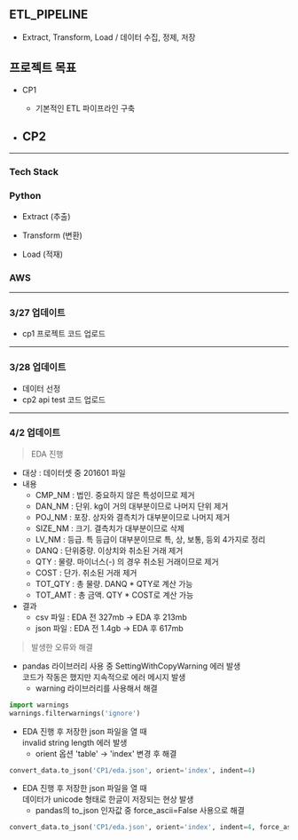 ## ETL_PIPELINE

- Extract, Transform, Load / 데이터 수집, 정제, 저장

## 프로젝트 목표

- CP1
    - 기본적인 ETL 파이프라인 구축

- CP2
    - 

---

### Tech Stack

### Python

- Extract (추출)


- Transform (변환)


- Load (적재)

### AWS

---

### 3/27 업데이트

- cp1 프로젝트 코드 업로드

---

### 3/28 업데이트

- 데이터 선정
- cp2 api test 코드 업로드

---

### 4/2 업데이트

> EDA 진행
- 대상 : 데이터셋 중 201601 파일
- 내용
    - CMP_NM : 법인. 중요하지 않은 특성이므로 제거
    - DAN_NM : 단위. kg이 거의 대부분이므로 나머지 단위 제거
    - POJ_NM : 포장. 상자와 결측치가 대부분이므로 나머지 제거        
    - SIZE_NM : 크기. 결측치가 대부분이므로 삭제
    - LV_NM : 등급. 특 등급이 대부분이므로 특, 상, 보통, 등외 4가지로 정리
    - DANQ : 단위중량. 이상치와 취소된 거래 제거
    - QTY : 물량. 마이너스(-) 의 경우 취소된 거래이므로 제거
    - COST : 단가. 취소된 거래 제거
    - TOT_QTY : 총 물량. DANQ * QTY로 계산 가능
    - TOT_AMT : 총 금액. QTY * COST로 계산 가능
- 결과
    - csv 파일 : EDA 전 327mb -> EDA 후 213mb
    - json 파일 : EDA 전 1.4gb -> EDA 후 617mb

> 발생한 오류와 해결
- pandas 라이브러리 사용 중 SettingWithCopyWarning 에러 발생 <br>
  코드가 작동은 했지만 지속적으로 에러 메시지 발생<br>
    - warning 라이브러리를 사용해서 해결
```python
import warnings
warnings.filterwarnings('ignore')
```
- EDA 진행 후 저장한 json 파일을 열 때 <br>
  invalid string length 에러 발생
    - orient 옵션 'table' -> 'index' 변경 후 해결
```python
convert_data.to_json('CP1/eda.json', orient='index', indent=4)
```

- EDA 진행 후 저장한 json 파일을 열 때 <br>
  데이터가 unicode 형태로 한글이 저장되는 현상 발생
    - pandas의 to_json 인자값 중 force_ascii=False 사용으로 해결
```python
convert_data.to_json('CP1/eda.json', orient='index', indent=4, force_ascii=False)
```